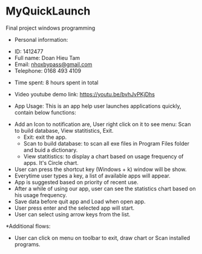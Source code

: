 # MyQuickLaunch
Final project windows programming

* Personal information:
- ID: 1412477
- Full name: Doan Hieu Tam
- Email: nhoxbypass@gmail.com
- Telephone: 0168 493 4109

* Time spent: 8 hours spent in total
* Video youtube demo link: https://youtu.be/bvhJvPKjDhs

* App Usage: This is an app help user launches applications quickly, contain below functions:
- Add an Icon to notification are, User right click on it to see menu: Scan to build database, View statitistics, Exit. 
	+ Exit: exit the app.
	+ Scan to build database: to scan all exe files in Program Files folder and buid a dictionary.
	+ View statitistics: to display a chart based on usage frequency of apps. It's Circle chart.
- User can press the shortcut key (Windows + k) window will be show. 
- Everytime user  types a key, a list of available apps will appear.
- App is suggested based on priority of recent use.
- After a while of using our app, user can see the statistics chart based on his usage frequency.
- Save data before quit app and Load when open app.
- User press enter and the selected app will start.
- User can select using arrow keys from the list.

*Additional flows:
- User can click on menu on toolbar to exit, draw chart or Scan installed programs.
